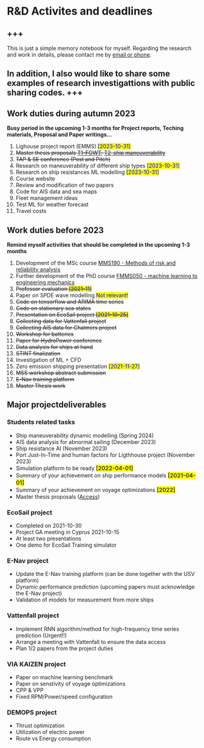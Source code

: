 # **R&D Activites and deadlines**
+++
---

This is just a simple memory notebook for myself. Regarding the research and work in details, please contact me by [email or phone](https://www.chalmers.se/en/staff/Pages/wengang-mao.aspx).

In addition, I also would like to share some examples of research investigattions with public sharing codes.
+++
---

## Work duties during autumn 2023
**Busy period in the upcoming 1-3 months for Project reports, Teching materials, Proposal and Paper writings...**
1. Lighouse project report (EMMS)  <span style = "background: yellow; color: blue">[2023-10-31]</span>
2. <strike>Master thesis proposals [T1-FOWT](https://annonsportal.chalmers.se/CareerServices/en/Ads/Details/1579); [T2-ship maneuverability](https://annonsportal.chalmers.se/CareerServices/en/Ads/Details/1580)</strike>
3. <strike>TAP & SE conference (Post and Pitch)</strike>
4. Research on maneuverability of different ship types <span style = "background: yellow; color: blue">[2023-10-31]</span>
5. Research on ship resistances ML modelling <span style = "background: yellow; color: blue">[2023-10-31]</span>
6. Course website
7. Review and modification of two papers
8. Code for AIS data and sea maps
9. Fleet management ideas
10. Test ML for weather forecast
11. Travel costs




## Work duties before 2023

**Remind myself activities that should be completed in the upcoming 1-3 months**
1. Development of the MSc course [MMS190 - Methods of risk and reliability analysis](https://wengangmao.github.io/mms190)
2. Further development of the PhD course [FMMS050 - machine learning to engineering mechanics](https://wengangmao.github.io/fmms050)
3. <strike>Professor evaluation <span style = "background: yellow; color: blue">[2021-11]</span></strike>
4. Paper on SPDE wave modelling <span style = "background: yellow; color: blue">Not relevant!</span>
5. <strike>Code on tensorflow and ARIMA time series</strike>
6. <strike>Code on stationary sea states</strike>
7. <strike>Presentation on EcoSail project <span style = "background: yellow; color: blue">[2021-10-25]</span></strike>
8. <strike>Collecting data for Vattenfall project</strike>
9. <strike>Collecting AIS data for Chalmers project</strike>
10. <strike>Workshop for batteries </strike>
11. <strike>Paper for HydroPower conference</strike>
12. <strike>Data analysis for ships at hand</strike>
13. <strike>STINT finalization</strike>
14. Investigation of ML + CFD
15. Zero emission shipping presentation  <span style = "background: yellow; color: blue">[2021-11-27]</span>
16. <strike>MSS workshop abstract submission</strike>
17. <strike>E-Nav training platform </strike>
18. <strike>Master Thesis work</strike>


## Major projectdeliverables 


### Students related tasks
* Ship maneuverability dynamic modelling (Spring 2024)
* AIS data analysis for abnormal sailing (December 2023)
* Ship resistance AI  (November 2023)
* Port Just-In-Time and human factors for Ligthhouse project (November 2023)
* Simulation platform to be ready <span style = "background: yellow; font-size: 15px; font-weight:500"> [2022-04-01]</span> 
* Summary of your achievement on ship performance models <span style = "background: yellow; font-size: 15px; font-weight:500"> [2021-04-01]</span> 
* Summary of your achievement on voyage optimizations <span style = "background: yellow; font-size: 15px; font-weight:500"> [2022]</span> 
* Master thesis proposals ([Access](http://www.chalmers.se/en/departments/m2/education/master/Pages/examensarbete-p%c3%a5-mastersniva.aspx))


### EcoSail project
- Completed on 2021-10-30
- Project GA meeting in Cyprus 2021-10-15
- At least two presentations
- One demo for EcoSail Training simulator

### E-Nav project
- Update the E-Nav training platform (can be done together with the USV platform)
- Dynamic performance prediction (upcoming papers must acknowledge the E-Nav project)
- Validation of models for measurement from more ships

### Vattenfall project
- Implement RNN algorithm/method for high-frequency time series prediction (Urgent!!)
- Arrange a meeting with Vattenfall to ensure the data access
- Plan 1/2 papers from the project duties

### VIA KAIZEN project
- Paper on machine learning benchmark
- Paper on senstivity of voyage optimizations
- CPP & VPP
- Fixed RPM/Power/speed configuration

### DEMOPS project
- Thrust optimization
- Utilization of electric power
- Route vs Energy consumption